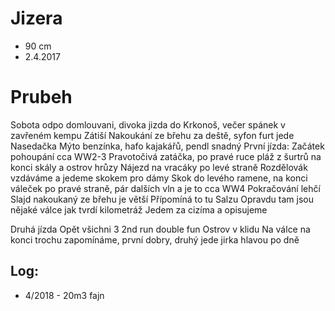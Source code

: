 # Jizera
 * 90 cm
 * 2.4.2017

# Prubeh
Sobota odpo domlouvani, divoka jizda do Krkonoš, večer spánek v zavřeném kempu Zátiší
Nakoukání ze břehu za deště, syfon furt jede
Nasedačka Mýto benzínka, hafo kajakářů, pendl snadný
První jízda:
Začátek pohoupání cca WW2-3
Pravotočivá zatáčka, po pravé ruce pláž z šurtrů na konci skály a ostrov hrůzy
Nájezd na vracáky po levé straně
Rozdělovák vzdáváme a jedeme skokem pro dámy
Skok do levého ramene, na konci váleček po pravé straně, pár dalších vln a je to
cca WW4
Pokračování lehčí
Slajd nakoukaný ze břehu je větší
Přípomíná to tu Salzu
Opravdu tam jsou nějaké válce jak tvrdí kilometráž
Jedem za cizíma a opisujeme

Druhá jízda
Opět všichni 3
2nd run double fun
Ostrov v klidu
Na válce na konci trochu zapomínáme, první dobry, druhý jede jirka hlavou po dně

## Log:
 * 4/2018 - 20m3 fajn
